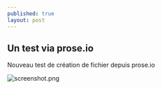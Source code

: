 ```yaml
---
published: true
layout: post
---
```

## Un test via prose.io

Nouveau test de création de fichier depuis prose.io

![screenshot.png]({{site.baseurl}}/_posts/screenshot.png)
